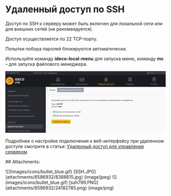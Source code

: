 # Удаленный доступ по SSH

Доступ по SSH к серверу может быть включен для локальной сети или для внешних сетей \(не рекомендуется\).

Доступ осуществляется по 22 TCP-порту.

Попытки побора паролей блокируются автоматически.

Используйте команду **ideco-local-menu** для запуска меню, команду **mc** – для запуска файлового менеджера.

![](.gitbook/assets/24182785.png)

Подробнее о настройке подключения к веб-интерфейсу при удаленном доступе смотрите в статье: [Удаленный доступ для управления сервером](https://github.com/ideco-team/docsUTM/tree/54be5c28981601375569bdca6ef75ead87808b16/Удаленный_доступ_для_управления_сервером/README.md)

 \#\# Attachments:

 !\[\]\(images/icons/bullet\_blue.gif\) \[SSH.JPG\]\(attachments/6586932/8388615.jpg\) \(image/jpeg\) !\[\]\(images/icons/bullet\_blue.gif\) \[ssh799.PNG\]\(attachments/6586932/24182785.png\) \(image/png\)

